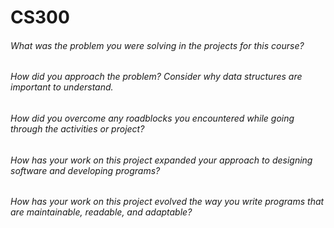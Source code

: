 # CS300

###### What was the problem you were solving in the projects for this course?

###### How did you approach the problem? Consider why data structures are important to understand.

###### How did you overcome any roadblocks you encountered while going through the activities or project?

###### How has your work on this project expanded your approach to designing software and developing programs?

###### How has your work on this project evolved the way you write programs that are maintainable, readable, and adaptable?
